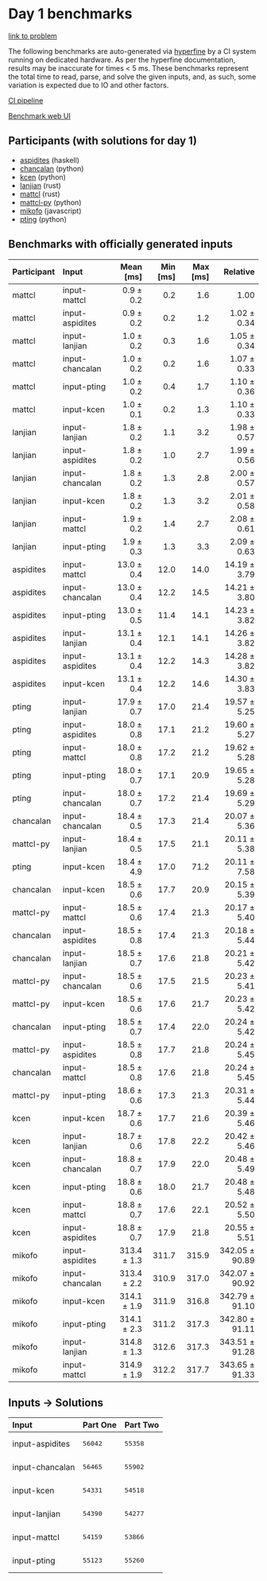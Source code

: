 # Day 1 benchmarks

[link to problem](https://adventofcode.com/2023/day/1)

The following benchmarks are auto-generated via
[hyperfine](https://github.com/sharkdp/hyperfine) by a CI system running on
dedicated hardware. As per the hyperfine documentation, results may be
inaccurate for times < 5 ms. These benchmarks represent the total time to read,
parse, and solve the given inputs, and, as such, some variation is expected due
to IO and other factors.

[CI pipeline](http://ci.papercode.net:8080/teams/main/pipelines/aoc2023)

[Benchmark web UI](https://aoc.ancalagon.black)


## Participants (with solutions for day 1)

- [aspidites](https://github.com/aspidites/aoc2023) (haskell)
- [chancalan](https://github.com/chancalan/aoc2023) (python)
- [kcen](https://github.com/kcen/aoc2023) (python)
- [lanjian](https://github.com/lanjian/aoc-2023) (rust)
- [mattcl](https://github.com/mattcl/aoc2023) (rust)
- [mattcl-py](https://github.com/mattcl/aoc2023-py) (python)
- [mikofo](https://github.com/mikofo/advent-of-code-2023) (javascript)
- [pting](https://github.com/pting/aoc2023) (python)


## Benchmarks with officially generated inputs

| Participant | Input | Mean [ms] | Min [ms] | Max [ms] | Relative |
|:---|:---|---:|---:|---:|---:|
| mattcl | input-mattcl | 0.9 ± 0.2 | 0.2 | 1.6 | 1.00 |
| mattcl | input-aspidites | 0.9 ± 0.2 | 0.2 | 1.2 | 1.02 ± 0.34 |
| mattcl | input-lanjian | 1.0 ± 0.2 | 0.3 | 1.6 | 1.05 ± 0.34 |
| mattcl | input-chancalan | 1.0 ± 0.2 | 0.2 | 1.6 | 1.07 ± 0.33 |
| mattcl | input-pting | 1.0 ± 0.2 | 0.4 | 1.7 | 1.10 ± 0.36 |
| mattcl | input-kcen | 1.0 ± 0.1 | 0.2 | 1.3 | 1.10 ± 0.33 |
| lanjian | input-lanjian | 1.8 ± 0.2 | 1.1 | 3.2 | 1.98 ± 0.57 |
| lanjian | input-aspidites | 1.8 ± 0.2 | 1.0 | 2.7 | 1.99 ± 0.56 |
| lanjian | input-chancalan | 1.8 ± 0.2 | 1.3 | 2.8 | 2.00 ± 0.57 |
| lanjian | input-kcen | 1.8 ± 0.2 | 1.3 | 3.2 | 2.01 ± 0.58 |
| lanjian | input-mattcl | 1.9 ± 0.2 | 1.4 | 2.7 | 2.08 ± 0.61 |
| lanjian | input-pting | 1.9 ± 0.3 | 1.3 | 3.3 | 2.09 ± 0.63 |
| aspidites | input-mattcl | 13.0 ± 0.4 | 12.0 | 14.0 | 14.19 ± 3.79 |
| aspidites | input-chancalan | 13.0 ± 0.4 | 12.2 | 14.5 | 14.21 ± 3.80 |
| aspidites | input-pting | 13.0 ± 0.5 | 11.4 | 14.1 | 14.23 ± 3.82 |
| aspidites | input-lanjian | 13.1 ± 0.4 | 12.1 | 14.1 | 14.26 ± 3.82 |
| aspidites | input-aspidites | 13.1 ± 0.4 | 12.2 | 14.3 | 14.28 ± 3.82 |
| aspidites | input-kcen | 13.1 ± 0.4 | 12.2 | 14.6 | 14.30 ± 3.83 |
| pting | input-lanjian | 17.9 ± 0.7 | 17.0 | 21.4 | 19.57 ± 5.25 |
| pting | input-aspidites | 18.0 ± 0.8 | 17.1 | 21.2 | 19.60 ± 5.27 |
| pting | input-mattcl | 18.0 ± 0.8 | 17.2 | 21.2 | 19.62 ± 5.28 |
| pting | input-pting | 18.0 ± 0.7 | 17.1 | 20.9 | 19.65 ± 5.28 |
| pting | input-chancalan | 18.0 ± 0.7 | 17.2 | 21.4 | 19.69 ± 5.29 |
| chancalan | input-chancalan | 18.4 ± 0.5 | 17.3 | 21.4 | 20.07 ± 5.36 |
| mattcl-py | input-lanjian | 18.4 ± 0.5 | 17.5 | 21.1 | 20.11 ± 5.38 |
| pting | input-kcen | 18.4 ± 4.9 | 17.0 | 71.2 | 20.11 ± 7.58 |
| chancalan | input-kcen | 18.5 ± 0.6 | 17.7 | 20.9 | 20.15 ± 5.39 |
| mattcl-py | input-mattcl | 18.5 ± 0.6 | 17.4 | 21.3 | 20.17 ± 5.40 |
| chancalan | input-aspidites | 18.5 ± 0.8 | 17.4 | 21.3 | 20.18 ± 5.44 |
| chancalan | input-lanjian | 18.5 ± 0.7 | 17.6 | 21.8 | 20.21 ± 5.42 |
| mattcl-py | input-chancalan | 18.5 ± 0.6 | 17.5 | 21.5 | 20.23 ± 5.41 |
| mattcl-py | input-kcen | 18.5 ± 0.6 | 17.6 | 21.7 | 20.23 ± 5.42 |
| chancalan | input-pting | 18.5 ± 0.7 | 17.4 | 22.0 | 20.24 ± 5.42 |
| mattcl-py | input-aspidites | 18.5 ± 0.8 | 17.7 | 21.8 | 20.24 ± 5.45 |
| chancalan | input-mattcl | 18.5 ± 0.8 | 17.6 | 21.8 | 20.24 ± 5.45 |
| mattcl-py | input-pting | 18.6 ± 0.6 | 17.3 | 21.3 | 20.31 ± 5.44 |
| kcen | input-kcen | 18.7 ± 0.6 | 17.7 | 21.6 | 20.39 ± 5.46 |
| kcen | input-lanjian | 18.7 ± 0.6 | 17.8 | 22.2 | 20.42 ± 5.46 |
| kcen | input-chancalan | 18.8 ± 0.7 | 17.9 | 22.0 | 20.48 ± 5.49 |
| kcen | input-pting | 18.8 ± 0.6 | 18.0 | 21.7 | 20.48 ± 5.48 |
| kcen | input-mattcl | 18.8 ± 0.7 | 17.6 | 22.1 | 20.52 ± 5.50 |
| kcen | input-aspidites | 18.8 ± 0.7 | 17.9 | 21.8 | 20.55 ± 5.51 |
| mikofo | input-aspidites | 313.4 ± 1.3 | 311.7 | 315.9 | 342.05 ± 90.89 |
| mikofo | input-chancalan | 313.4 ± 2.2 | 310.9 | 317.0 | 342.07 ± 90.92 |
| mikofo | input-kcen | 314.1 ± 1.9 | 311.9 | 316.8 | 342.79 ± 91.10 |
| mikofo | input-pting | 314.1 ± 2.3 | 311.2 | 317.3 | 342.80 ± 91.11 |
| mikofo | input-lanjian | 314.8 ± 1.3 | 312.6 | 317.3 | 343.51 ± 91.28 |
| mikofo | input-mattcl | 314.9 ± 1.9 | 312.2 | 317.7 | 343.65 ± 91.33 |


## Inputs -> Solutions

| Input | Part One | Part Two |
|:---|:---|:---|
|input-aspidites|<pre>56042</pre>|<pre>55358</pre>|
|input-chancalan|<pre>56465</pre>|<pre>55902</pre>|
|input-kcen|<pre>54331</pre>|<pre>54518</pre>|
|input-lanjian|<pre>54390</pre>|<pre>54277</pre>|
|input-mattcl|<pre>54159</pre>|<pre>53866</pre>|
|input-pting|<pre>55123</pre>|<pre>55260</pre>|